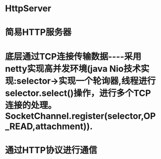 # HttpServer
# 简易HTTP服务器
# 底层通过TCP连接传输数据----采用netty实现高并发环境(java Nio技术实现:selector->实现一个轮询器,线程进行selector.select()操作，进行多个TCP连接的处理。SocketChannel.register(selector,OP_READ,attachment)).
# 通过HTTP协议进行通信
